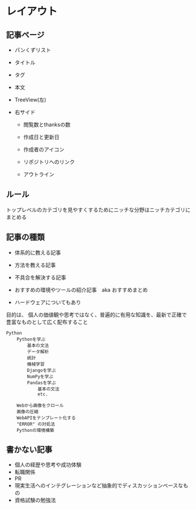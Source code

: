 # レイアウト

## 記事ページ

- パンくずリスト
- タイトル
- タグ
- 本文

- TreeView(左)
- 右サイド
    - 閲覧数とthanksの数
    - 作成日と更新日
    - 作成者のアイコン
    - リポジトリへのリンク

    - アウトライン

## ルール

トップレベルのカテゴリを見やすくするためにニッチな分野はニッチカテゴリにまとめる

## 記事の種類

- 体系的に教える記事
- 方法を教える記事
- 不具合を解決する記事
- おすすめの環境やツールの紹介記事　aka おすすめまとめ

- ハードウェアについてもあり

目的は、
個人の価値観や思考ではなく、普遍的に有用な知識を、最新で正確で豊富なものとして広く配布すること

```text
Python
    Pythonを学ぶ
        基本の文法
        データ解析
        統計
        機械学習
        Djangoを学ぶ
        NumPyを学ぶ
        Pandasを学ぶ
            基本の文法
            etc.
    
    Webから画像をクロール
    画像の圧縮
    WebAPIをテンプレート化する
    "ERROR" の対処法
    Pythonの環境構築

```

## 書かない記事

- 個人の経歴や思考や成功体験
- 転職関係
- PR
- 現実生活へのインテグレーションなど抽象的でディスカッションベースなもの
- 資格試験の勉強法

